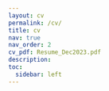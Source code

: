 ```yaml
---
layout: cv
permalink: /cv/
title: cv
nav: true
nav_order: 2
cv_pdf: Resume_Dec2023.pdf
description: 
toc:
  sidebar: left
---
```

